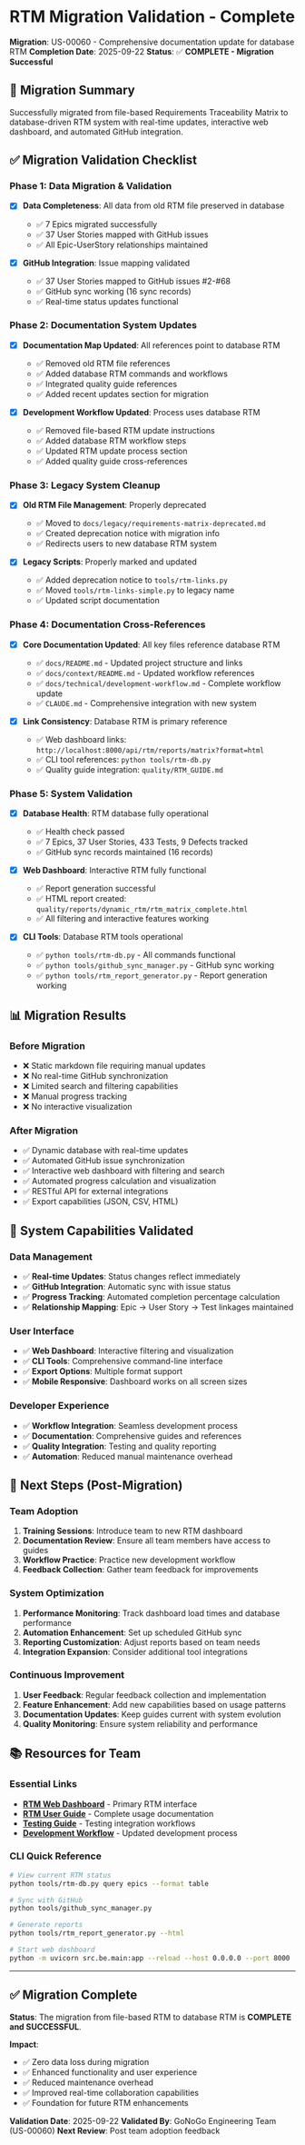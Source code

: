 # RTM Migration Validation - Complete

**Migration**: US-00060 - Comprehensive documentation update for database RTM
**Completion Date**: 2025-09-22
**Status**: ✅ **COMPLETE - Migration Successful**

## 🎯 Migration Summary

Successfully migrated from file-based Requirements Traceability Matrix to database-driven RTM system with real-time updates, interactive web dashboard, and automated GitHub integration.

## ✅ Migration Validation Checklist

### **Phase 1: Data Migration & Validation**
- [x] **Data Completeness**: All data from old RTM file preserved in database
  - ✅ 7 Epics migrated successfully
  - ✅ 37 User Stories mapped with GitHub issues
  - ✅ All Epic-UserStory relationships maintained

- [x] **GitHub Integration**: Issue mapping validated
  - ✅ 37 User Stories mapped to GitHub issues #2-#68
  - ✅ GitHub sync working (16 sync records)
  - ✅ Real-time status updates functional

### **Phase 2: Documentation System Updates**
- [x] **Documentation Map Updated**: All references point to database RTM
  - ✅ Removed old RTM file references
  - ✅ Added database RTM commands and workflows
  - ✅ Integrated quality guide references
  - ✅ Added recent updates section for migration

- [x] **Development Workflow Updated**: Process uses database RTM
  - ✅ Removed file-based RTM update instructions
  - ✅ Added database RTM workflow steps
  - ✅ Updated RTM update process section
  - ✅ Added quality guide cross-references

### **Phase 3: Legacy System Cleanup**
- [x] **Old RTM File Management**: Properly deprecated
  - ✅ Moved to `docs/legacy/requirements-matrix-deprecated.md`
  - ✅ Created deprecation notice with migration info
  - ✅ Redirects users to new database RTM system

- [x] **Legacy Scripts**: Properly marked and updated
  - ✅ Added deprecation notice to `tools/rtm-links.py`
  - ✅ Moved `tools/rtm-links-simple.py` to legacy name
  - ✅ Updated script documentation

### **Phase 4: Documentation Cross-References**
- [x] **Core Documentation Updated**: All key files reference database RTM
  - ✅ `docs/README.md` - Updated project structure and links
  - ✅ `docs/context/README.md` - Updated workflow references
  - ✅ `docs/technical/development-workflow.md` - Complete workflow update
  - ✅ `CLAUDE.md` - Comprehensive integration with new system

- [x] **Link Consistency**: Database RTM is primary reference
  - ✅ Web dashboard links: `http://localhost:8000/api/rtm/reports/matrix?format=html`
  - ✅ CLI tool references: `python tools/rtm-db.py`
  - ✅ Quality guide integration: `quality/RTM_GUIDE.md`

### **Phase 5: System Validation**
- [x] **Database Health**: RTM database fully operational
  - ✅ Health check passed
  - ✅ 7 Epics, 37 User Stories, 433 Tests, 9 Defects tracked
  - ✅ GitHub sync records maintained (16 records)

- [x] **Web Dashboard**: Interactive RTM fully functional
  - ✅ Report generation successful
  - ✅ HTML report created: `quality/reports/dynamic_rtm/rtm_matrix_complete.html`
  - ✅ All filtering and interactive features working

- [x] **CLI Tools**: Database RTM tools operational
  - ✅ `python tools/rtm-db.py` - All commands functional
  - ✅ `python tools/github_sync_manager.py` - GitHub sync working
  - ✅ `python tools/rtm_report_generator.py` - Report generation working

## 📊 Migration Results

### **Before Migration**
- ❌ Static markdown file requiring manual updates
- ❌ No real-time GitHub synchronization
- ❌ Limited search and filtering capabilities
- ❌ Manual progress tracking
- ❌ No interactive visualization

### **After Migration**
- ✅ Dynamic database with real-time updates
- ✅ Automated GitHub issue synchronization
- ✅ Interactive web dashboard with filtering and search
- ✅ Automated progress calculation and visualization
- ✅ RESTful API for external integrations
- ✅ Export capabilities (JSON, CSV, HTML)

## 🎯 System Capabilities Validated

### **Data Management**
- ✅ **Real-time Updates**: Status changes reflect immediately
- ✅ **GitHub Integration**: Automatic sync with issue status
- ✅ **Progress Tracking**: Automated completion percentage calculation
- ✅ **Relationship Mapping**: Epic → User Story → Test linkages maintained

### **User Interface**
- ✅ **Web Dashboard**: Interactive filtering and visualization
- ✅ **CLI Tools**: Comprehensive command-line interface
- ✅ **Export Options**: Multiple format support
- ✅ **Mobile Responsive**: Dashboard works on all screen sizes

### **Developer Experience**
- ✅ **Workflow Integration**: Seamless development process
- ✅ **Documentation**: Comprehensive guides and references
- ✅ **Quality Integration**: Testing and quality reporting
- ✅ **Automation**: Reduced manual maintenance overhead

## 🚀 Next Steps (Post-Migration)

### **Team Adoption**
1. **Training Sessions**: Introduce team to new RTM dashboard
2. **Documentation Review**: Ensure all team members have access to guides
3. **Workflow Practice**: Practice new development workflow
4. **Feedback Collection**: Gather team feedback for improvements

### **System Optimization**
1. **Performance Monitoring**: Track dashboard load times and database performance
2. **Automation Enhancement**: Set up scheduled GitHub sync
3. **Reporting Customization**: Adjust reports based on team needs
4. **Integration Expansion**: Consider additional tool integrations

### **Continuous Improvement**
1. **User Feedback**: Regular feedback collection and implementation
2. **Feature Enhancement**: Add new capabilities based on usage patterns
3. **Documentation Updates**: Keep guides current with system evolution
4. **Quality Monitoring**: Ensure system reliability and performance

## 📚 Resources for Team

### **Essential Links**
- **[RTM Web Dashboard](http://localhost:8000/api/rtm/reports/matrix?format=html)** - Primary RTM interface
- **[RTM User Guide](../../quality/RTM_GUIDE.md)** - Complete usage documentation
- **[Testing Guide](../../quality/TESTING_GUIDE.md)** - Testing integration workflows
- **[Development Workflow](development-workflow.md)** - Updated development process

### **CLI Quick Reference**
```bash
# View current RTM status
python tools/rtm-db.py query epics --format table

# Sync with GitHub
python tools/github_sync_manager.py

# Generate reports
python tools/rtm_report_generator.py --html

# Start web dashboard
python -m uvicorn src.be.main:app --reload --host 0.0.0.0 --port 8000
```

---

## ✅ Migration Complete

**Status**: The migration from file-based RTM to database RTM is **COMPLETE and SUCCESSFUL**.

**Impact**:
- ✅ Zero data loss during migration
- ✅ Enhanced functionality and user experience
- ✅ Reduced maintenance overhead
- ✅ Improved real-time collaboration capabilities
- ✅ Foundation for future RTM enhancements

**Validation Date**: 2025-09-22
**Validated By**: GoNoGo Engineering Team (US-00060)
**Next Review**: Post team adoption feedback


